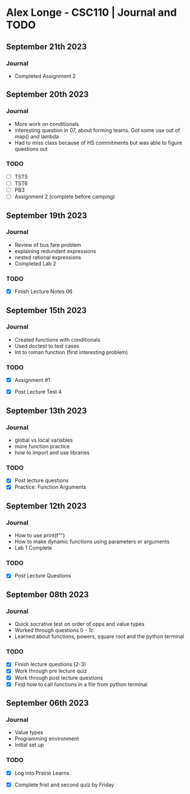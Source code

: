 # Alex Longe - CSC110 | Journal and TODO
## September 21th 2023

### Journal

- Completed Assignment 2

## September 20th 2023

### Journal

- More work on conditionals
- interesting question in 07, about forming teams. Got some use out of map() and lambda
- Had to miss class because of HS commitments but was able to figure questions out

### TODO

- [ ] TST5
- [ ] TST6
- [ ] PB3
- [ ] Assignment 2 (complete before camping)

## September 19th 2023

### Journal

- Review of bus fare problem
- explaining redundant expressions
- nested rational expressions 
- Completed Lab 2

### TODO

- [x] Finish Lecture Notes 06

## September 15th 2023

### Journal

- Created functions with conditionals 
- Used doctest to test cases
- Int to roman function (first interesting problem)

### TODO

- [x] Assignment #1
- [x] Post Lecture Test 4


## September 13th 2023

### Journal

- global vs local variables
- more function practice
- how to import and use libraries

### TODO

- [x] Post lecture questions
- [x] Practice: Function Arguments

## September 12th 2023

### Journal

- How to use print(f"")
- How to make dynamic functions using parameters or arguments
- Lab 1 Complete


### TODO

- [x] Post Lecture Questions

## September 08th 2023

### Journal

- Quick socrative test on order of opps and value types
- Worked through questions 0 - 1c
- Learned about functions, powers, square root and the python terminal

### TODO

- [x] Finish lecture questions (2-3)
- [x] Work through pre lecture quiz 
- [x] Work through post lecture questions
- [x] Find how to call functions in a file from python terminal

## September 06th 2023

### Journal

- Value types
- Programming environment
- Initial set up

### TODO

- [x] Log into Prairie Learns
- [x] Complete frist and second quiz by Friday



